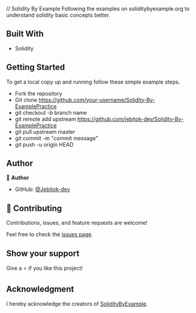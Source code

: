 // Solidity By Example 
 Following the examples on soliditybyexample.org to understand solidity basic concepts better.

 
## Built With

- Solidity

<!-- ## Live Demo -->

## Getting Started

To get a local copy up and running follow these simple example steps.

- Fork the repository
- Git clone https://github.com/your-username/Solidity-By-ExamplePractice
- git checkout -b branch name
- git remote add upstream https://github.com/jebitok-dev/Solidity-By-ExamplePractice
- git pull upstream master
- git commit -m "commit message"
- git push -u origin HEAD

## Author

👤 **Author**

- GitHub: [@Jebitok-dev](https://github.com/Jebitok-dev)

## 🤝 Contributing

Contributions, issues, and feature requests are welcome!

Feel free to check the [issues page](issues/).

## Show your support

Give a ⭐️ if you like this project!

## Acknowledgment

 I hereby acknowledge the creators of [SolidityByExample](https://solidity-by-example.org).